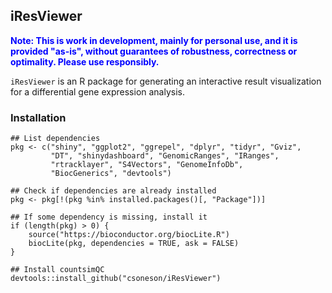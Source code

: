 ## iResViewer

 <span style="color:blue">**Note: This is work in development, mainly for personal use, and it is provided "as-is", without guarantees of robustness, correctness or optimality. Please use responsibly.**</span>

`iResViewer` is an R package for generating an interactive result visualization for a differential gene expression analysis. 

### Installation

```
## List dependencies
pkg <- c("shiny", "ggplot2", "ggrepel", "dplyr", "tidyr", "Gviz", 
         "DT", "shinydashboard", "GenomicRanges", "IRanges", 
         "rtracklayer", "S4Vectors", "GenomeInfoDb", 
         "BiocGenerics", "devtools")

## Check if dependencies are already installed
pkg <- pkg[!(pkg %in% installed.packages()[, "Package"])]

## If some dependency is missing, install it
if (length(pkg) > 0) {
	source("https://bioconductor.org/biocLite.R")
	biocLite(pkg, dependencies = TRUE, ask = FALSE)
}

## Install countsimQC
devtools::install_github("csoneson/iResViewer")
```